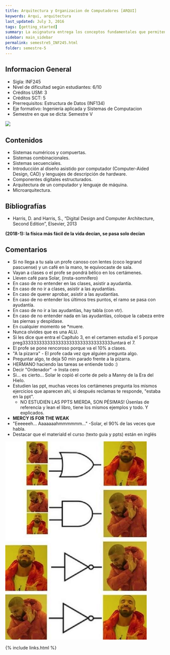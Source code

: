 ```yaml
---
title: Arquitectura y Organizacion de Computadores [ARQUI]
keywords: Arqui, arquitectura
last_updated: July 3, 2016
tags: [getting_started]
summary: La asignatura entrega los conceptos fundamentales que permiten comprender la organización de los computadores modernos y acercarse a una disciplina que está en constante cambio y que es básica para crear sistemas de software eficientes. Además, muestra la interdependencia entre los programas computacionales y la arquitectura de hardware que lo sustenta.
sidebar: main_sidebar
permalink: semestre5_INF245.html
folder: semestre-5
---
```


## Informacion General
* Sigla: INF245
* Nivel de dificultad según estudiantes: 6/10
* Créditos USM: 3
* Créditos SCT: 5
* Prerrequisitos: Estructura de Datos (INF134)
* Eje formativo: Ingeniería aplicada y Sistemas de Computacion
* Semestre en que se dicta: Semestre V
<img id="right-img" src="{{ site.baseurl }}/images/semestre-5/solar.jpg">

## Contenidos
* Sistemas numéricos y compuertas. 
* Sistemas combinacionales. 
* Sistemas secuenciales. 
* Introducción al diseño asistido por computador (Computer-Aided Design, CAD) y lenguajes de descripción de hardware. 
* Componentes digitales estructurados. 
* Arquitectura de un computador y lenguaje de máquina. 
* Microarquitectura. 


## Bibliografías
* Harris, D. and Harris, S., “Digital Design and Computer Architecture, Second Edition”, Elsevier, 2013

**(2018-1): la física más fácil de la vida decían, se pasa solo decían**

## Comentarios
* Si no llega a tu sala un profe canoso con lentes (coco legrand pascuense) y un café en la mano, te equivocaste de sala.
* Vayan a clases o el profe se pondrá bélico en los certámenes.
* Lleven café para Solar, (insta-somnífero)
* En caso de no entender en las clases, asistir a ayudantía.
* En caso de no ir a clases, asistir a las ayudantías.
* En caso de querer aprobar, asistir a las ayudantías.
* En caso de no entender los últimos tres puntos, el ramo se pasa con ayudantía.
* En caso de no ir a las ayudantías, hay tabla (con vtr).
* En caso de no entender nada en las ayudantías, coloque la cabeza entre las piernas y despídase.
* En cualquier momento se *muere.
* Nunca olvides que es una ALU.
* Si les dice que entra el Capítulo 3, en el certamen estudia el 5 porque preg333333333333333333333333333333333untará el 7.
* El profe se pone rencoroso porque va el 10% a clases.
* "A la pizarra" -  El profe cada vez qye alguien pregunta algo.
* Preguntar algo, te deja 50 min parado frente a la pizarra.
* HERMANO haciendo las tareas se entiende todo :)
* Decir "Ordenador" -> Insta cero
* Si... es cierto... Solar le copió el corte de pelo a Manny de la Era del Hielo.
* Estudien las ppt, muchas veces los certámenes pregunta los mismos ejercicios que aparecen ahí, si después reclamas te responde, "estaba en la ppt".
    * NO ESTUDIEN LAS PPTS MIERDA, SON PÉSIMAS! Úsenlas de referencia y lean el libro, tiene los mismos ejemplos y todo. Y explicados.
* __MERCY IS FOR THE WEAK__
* "Eeeeeeh... Aaaaaaahmmmmmm..." -Solar, el 90% de las veces que habla.
* Destacar que el materiald el curso (texto guía y ppts) están en inglés

<img src="images/semestre-5/puestas_logicas.jpg" alt="collapse" height="auto">

{% include links.html %}
